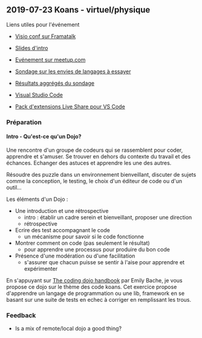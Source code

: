 
## 2019-07-23 Koans - virtuel/physique

Liens utiles pour l'événement

* [Visio conf sur Framatalk](https://framatalk.org/swcraftstras)
* [Slides d'intro](https://slides.com/marcwaiwai/coding-dojo#/)
* [Evénement sur meetup.com](https://www.meetup.com/Software-Crafters-Strasbourg/events/263106483/)
* [Sondage sur les envies de langages à essayer](https://frama.link/swcraftkoans)
* [Résultats aggrégés du sondage](https://frama.link/swcraftkoanspoll)

* [Visual Studio Code](https://code.visualstudio.com/)
* [Pack d'extensions Live Share pour VS Code](https://marketplace.visualstudio.com/items?itemName=MS-vsliveshare.vsliveshare-pack)


### Préparation

#### Intro - Qu'est-ce qu'un Dojo?

Une rencontre d'un groupe de codeurs qui se rassemblent pour coder, apprendre et s'amuser. Se trouver
en dehors du contexte du travail et des échances. Echanger des astuces et apprendre les une des autres.

Résoudre des puzzle dans un environnement bienveillant, discuter de sujets comme la conception, le testing,
le choix d'un éditeur de code ou d'un outil...

Les éléments d'un Dojo :

* Une introduction et une rétrospective
  * intro : établir un cadre serein et bienveillant, proposer une direction
  * rétrospective
* Ecrire des test accompagnant le code
  * un mécanisme pour savoir si le code fonctionne
* Montrer comment on code (pas seulement le résultat)
  * pour apprendre une processus pour produire du bon code  
* Présence d'une modération ou d'une facilitation
  * s'assurer que chacun puisse se sentir à l'aise pour apprendre et expérimenter

En s'appuyant sur [The coding dojo handbook](https://leanpub.com/codingdojohandbook) par Emily Bache, 
je vous propose ce dojo sur le thème des code koans. Cet exercice propose d'apprendre un langage 
de programmation ou une lib, framework en se basant sur une suite de tests en echec à corriger en 
remplissant les trous.


### Feedback

* Is a mix of remote/local dojo a good thing?
